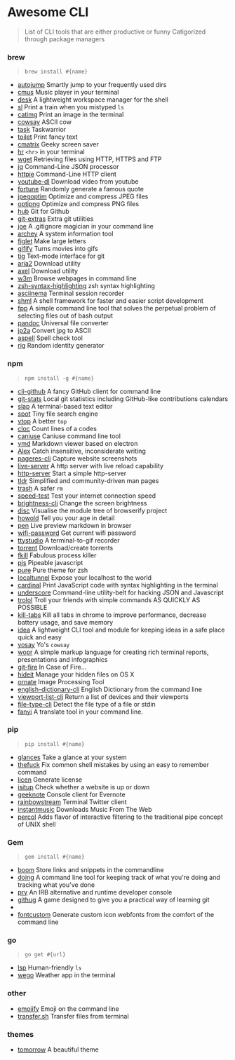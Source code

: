 # Awesome CLI
> List of CLI tools that are either productive or funny
> Catigorized through package managers

### brew

> `brew install #{name}`

+ [autojump](https://github.com/wting/autojump) Smartly jump to your frequently used dirs
+ [cmus](https://github.com/cmus/cmus) Music player in your terminal
+ [desk](https://github.com/jamesob/desk) A lightweight workspace manager for the shell
+ [sl](https://github.com/mtoyoda/sl) Print a train when you mistyped `ls`
+ [catimg](https://github.com/posva/catimg) Print an image in the terminal
+ [cowsay](https://web.archive.org/web/20120225123719/http://www.nog.net/~tony/warez/cowsay.shtml) ASCII cow
+ [task](https://taskwarrior.org/) Taskwarrior
+ [toilet](http://caca.zoy.org/wiki/toilet) Print fancy text
+ [cmatrix](http://www.asty.org/cmatrix/) Geeky screen saver
+ [hr](https://github.com/LuRsT/hr) `<hr>` in your terminal
+ [wget](https://www.gnu.org/software/wget/) Retrieving files using HTTP, HTTPS and FTP
+ [jq](http://stedolan.github.io/jq/) Command-Line JSON processor
+ [httpie](https://github.com/jkbrzt/httpie) Command-Line HTTP client
+ [youtube-dl](https://github.com/rg3/youtube-dl) Download video from youtube
+ [fortune](http://ftp.ibiblio.org/pub/linux/games/amusements/fortune/!INDEX.html) Randomly generate a famous quote
+ [jpegoptim](https://github.com/tjko/jpegoptim) Optimize and compress JPEG files
+ [optipng](http://optipng.sourceforge.net/) Optimize and compress PNG files
+ [hub](https://hub.github.com/) Git for Github
+ [git-extras](https://github.com/tj/git-extras) Extra git utilities
+ [joe](https://github.com/karan/joe) A .gitignore magician in your command line
+ [archey](https://github.com/djmelik/archey) A system information tool
+ [figlet](http://www.figlet.org/) Make large letters
+ [gifify](https://github.com/jclem/gifify) Turns movies into gifs
+ [tig](https://github.com/jonas/tig) Text-mode interface for git
+ [aria2](http://aria2.sourceforge.net/) Download utility
+ [axel](http://axel.alioth.debian.org/) Download utility
+ [w3m](http://w3m.sourceforge.net/) Browse webpages in command line
+ [zsh-syntax-highlighting](https://github.com/zsh-users/zsh-syntax-highlighting) zsh syntax highlighting
+ [asciinema](https://github.com/asciinema/asciinema) Terminal session recorder
+ [shml](https://maxcdn.github.io/shml/) A shell framework for faster and easier script development
+ [fpp](https://github.com/facebook/pathpicker/) A simple command line tool that solves the perpetual problem of selecting files out of bash output
+ [pandoc](http://pandoc.org/) Universal file converter
+ [jp2a](https://csl.name/jp2a/) Convert jpg to ASCII
+ [aspell](http://aspell.net/) Spell check tool
+ [rig](http://rig.sourceforge.net/) Random identity generator

### npm

> `npm install -g #{name}`

+ [cli-github](https://github.com/IonicaBizau/cli-github) A fancy GitHub client for command line
+ [git-stats](https://github.com/IonicaBizau/git-stats) Local git statistics including GitHub-like contributions calendars
+ [slap](https://github.com/slap-editor/slap) A terminal-based text editor
+ [spot](https://github.com/rauchg/spot) Tiny file search engine
+ [vtop](https://github.com/MrRio/vtop) A better `top`
+ [cloc](http://cloc.sourceforge.net/) Count lines of a codes
+ [caniuse](https://github.com/sgentle/caniuse-cmd) Caniuse command line tool
+ [vmd](https://github.com/yoshuawuyts/vmd) Markdown viewer based on electron
+ [Alex](http://alexjs.com/) Catch insensitive, inconsiderate writing
+ [pageres-cli](https://github.com/sindresorhus/pageres-cli) Capture website screenshots
+ [live-server](https://github.com/tapio/live-server) A http server with live reload capability
+ [http-server](https://github.com/nodeapps/http-server) Start a simple http-server
+ [tldr](https://github.com/tldr-pages/tldr) Simplified and community-driven man pages
+ [trash](https://github.com/sindresorhus/trash) A safer `rm`
+ [speed-test](https://github.com/sindresorhus/speed-test) Test your internet connection speed
+ [brightness-cli](https://github.com/kevva/brightness-cli) Change the screen brightness
+ [disc](http://hughsk.io/disc) Visualise the module tree of browserify project
+ [howold](https://github.com/Voyga/howold) Tell you your age in detail
+ [pen](https://github.com/noraesae/pen) Live preview markdown in browser
+ [wifi-password](https://github.com/kevva/wifi-password) Get current wifi password
+ [ttystudio](https://github.com/chjj/ttystudio) A terminal-to-gif recorder
+ [torrent](https://github.com/maxogden/torrent) Download/create torrents
+ [fkill](https://github.com/sindresorhus/fkill-cli) Fabulous process killer
+ [pjs](https://github.com/danielstjules/pjs) Pipeable javascript
+ [pure](https://github.com/sindresorhus/pure) Pure theme for zsh
+ [localtunnel](https://github.com/localtunnel/localtunnel) Expose your localhost to the world
+ [cardinal](https://github.com/thlorenz/cardinal) Print JavaScript code with syntax highlighting in the terminal
+ [underscore](https://github.com/ddopson/underscore-cli) Command-line utility-belt for hacking JSON and Javascript
+ [trolol](https://github.com/ukupat/trolol) Troll your friends with simple commands AS QUICKLY AS POSSIBLE
+ [kill-tabs](https://github.com/sindresorhus/kill-tabs) Kill all tabs in chrome to improve performance, decrease battery usage, and save memory
+ [idea](https://github.com/IonicaBizau/idea) A lightweight CLI tool and module for keeping ideas in a safe place quick and easy
+ [yosay](https://github.com/yeoman/yosay) Yo's `cowsay` 
+ [wopr](https://github.com/yaronn/wopr) A simple markup language for creating rich terminal reports, presentations and infographics
+ [git-fire](https://github.com/qw3rtman/git-fire) In Case of Fire...
+ [hideit](https://github.com/Voyga/hideit) Manage your hidden files on OS X
+ [ornate](https://github.com/Voyga/ornate) Image Processing Tool
+ [english-dictionary-cli](https://github.com/joegesualdo/dictionary-cli) English Dictionary from the command line
+ [viewport-list-cli](https://github.com/kevva/viewport-list-cli) Return a list of devices and their viewports
+ [file-type-cli](https://github.com/sindresorhus/file-type-cli) Detect the file type of a file or stdin
+ [fanyi](https://github.com/afc163/fanyi) A translate tool in your command line.

### pip

> `pip install #{name}`

+ [glances](https://github.com/nicolargo/glances) Take a glance at your system
+ [thefuck](https://github.com/nvbn/thefuck) Fix common shell mistakes by using an easy to remember command
+ [licen](https://github.com/lord63/licen) Generate license
+ [isitup](https://github.com/lord63/isitup) Check whether a website is up or down
+ [geeknote](https://github.com/VitaliyRodnenko/geeknote) Console client for Evernote
+ [rainbowstream](http://www.rainbowstream.org/) Terminal Twitter client
+ [instantmusic](http://iyask.me/Instant-Music-Downloader/) Downloads Music From The Web
+ [percol](https://github.com/mooz/percol) Adds flavor of interactive filtering to the traditional pipe concept of UNIX shell

### Gem

> `gem install #{name}`

+ [boom](https://github.com/holman/boom) Store links and snippets in the commandline
+ [doing](https://github.com/ttscoff/doing/) A command line tool for keeping track of what you're doing and tracking what you've done
+ [pry](http://pryrepl.org/) An IRB alternative and runtime developer console
+ [githug](https://github.com/Gazler/githug) A game designed to give you a practical way of learning git
+ [](https://github.com/penman/font)
+ [fontcustom](https://github.com/FontCustom/fontcustom) Generate custom icon webfonts from the comfort of the command line

### go

> `go get #{url}`

+ [lsp](https://github.com/dborzov/lsp) Human-friendly `ls`
+ [wego](https://github.com/schachmat/wego) Weather app in the terminal

### other

+ [emojify](https://github.com/mrowa44/emojify) Emoji on the command line
+ [transfer.sh](https://transfer.sh/) Transfer files from terminal

### themes
+ [tomorrow](https://github.com/chriskempson/tomorrow-theme) A beautiful theme